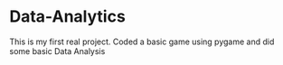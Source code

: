 # Data-Analytics
This is my first real project. Coded a basic game using pygame and did some basic Data Analysis
